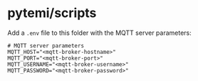 # pytemi/scripts
Add a `.env` file to this folder with the MQTT server parameters:
```
# MQTT server parameters
MQTT_HOST="<mqtt-broker-hostname>"
MQTT_PORT="<mqtt-broker-port>"
MQTT_USERNAME="<mqtt-broker-username>"
MQTT_PASSWORD="<mqtt-broker-password>"
```
